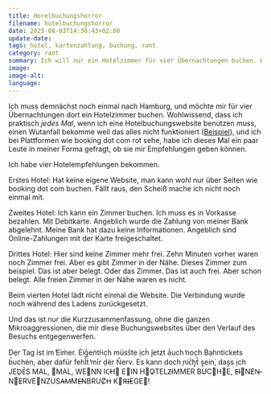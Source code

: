 ```yaml
---
title: Horelbuchungshorror
filename: hotelbuchungshorror
date: 2025-08-03T14:36:43+02:00
update-date:
tags: hotel, kartenzahlung, buchung, rant
category: rant
summary: Ich will nur ein Hotelzimmer für vier Übernachtungen buchen. Warum endet das jedes Mal in Tränen?
image:
image-alt:
language:
---
```


Ich muss demnächst noch einmal nach Hamburg, und möchte mir für vier Übernachtungen dort ein Hotelzimmer buchen. Wohlwissend, dass ich praktisch _jedes Mal_, wenn ich eine Hotelbuchungswebsite benutzen muss, einen Wutanfall bekomme weil das alles nicht funktioniert ([Beispiel](/blogposts/212)), und ich bei Plattformen wie booking dot com rot sehe, habe ich dieses Mal ein paar Leute in meiner Forma gefragt, ob sie mir Empfehlungen geben können.

Ich habe vier Hotelempfehlungen bekommen.

Erstes Hotel: Hat keine eigene Website, man kann wohl nur über Seiten wie booking dot com buchen. Fällt raus, den Scheiß mache ich nicht noch einmal mit.

Zweites Hotel: Ich kann ein Zimmer buchen. Ich muss es in Vorkasse bezahlen. Mit Debitkarte. Angeblich wurde die Zahlung von meiner Bank abgelehnt. Meine Bank hat dazu keine Informationen. Angeblich sind Online-Zahlungen mit der Karte freigeschaltet.

Drittes Hotel: Hier sind keine Zimmer mehr frei. Zehn Minuten vorher waren noch Zimmer frei. Aber es gibt Zimmer in der Nähe. Dieses Zimmer zum beispiel. Das ist aber belegt. Oder das Zimmer. Das ist auch frei. Aber schon belegt. Alle freien Zimmer in der Nähe waren es nicht.

Beim vierten Hotel lädt nicht einmal die Website. Die Verbindung wurde noch während des Ladens zurückgesetzt.

Und das ist nur die Kurzzusammenfassung, ohne die ganzen Mikroaggressionen, die mir diese Buchungswebsites über den Verlauf des Besuchs entgegenwerfen.

Dẹr Tag ̇ist im ̒Eiṁer. Ėig̒eṅtl̇i̇c̣h müss̒te ịcḣ ̇jetzt a̒uch ̒noc̣h Ḃạhntickets b̒uchėn, abẹr dafür ḟehl̒ṫ ̒mi̒r ḍėr N̒erv. Es kann doch ̜nic̔h͓t̔ s͓ein͘, das͓s i̜ch JE͘D̜E̔S MAL, ⃒MAL, WE⃓NN IC̵H⃓ E⃫IN H⃫O̷TELZ̵IMMER BU̸C⃦H⃒E, E̶I⃒NE̸N̶ N⃦E̷RVE⃦NZUSA̶M̵ME̶NBRUC̸H̶ K⃒R̶I̶EGE⃓!
